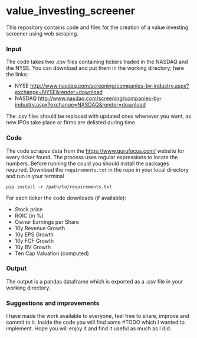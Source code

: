 # value_investing_screener
This repository contains code and files for the creation of a value investing screener using web scraping.

### Input
The code takes two .csv files containing tickers traded in the NASDAQ and the NYSE. You can download and put them in the working directory; here the links:
- NYSE http://www.nasdaq.com/screening/companies-by-industry.aspx?exchange=NYSE&render=download
- NASDAQ http://www.nasdaq.com/screening/companies-by-industry.aspx?exchange=NASDAQ&render=download

The .csv files should be replaced with updated ones whenever you want, as new IPOs take place or firms are delisted during time.

### Code
The code scrapes data from the https://www.gurufocus.com/ website for every ticker found. The process uses regular expressions to locate the numbers. Before running the could you should install the packages required. Download the `requirements.txt` in the repo in your local directory and run in your terminal
```
pip install -r /path/to/requirements.txt
```
For each ticker the code downloads (if available):
- Stock price
- ROIC (in %)	
- Owner Earnings per Share	
- 10y Revenue Growth	
- 10y EPS Growth	
- 10y FCF Growth	
- 10y BV Growth	
- Ten Cap Valuation (computed)

### Output
The output is a pandas dataframe which is exported as a .csv file in your working directory.

### Suggestions and improvements
I have made the work available to everyone, feel free to share, improve and commit to it. Inside the code you will find some #TODO which I wanted to implement.
Hope you will enjoy it and find it useful as much as I did.
